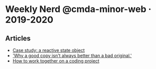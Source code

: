 # Weekly Nerd @cmda-minor-web · 2019-2020

## Articles
- [Case study: a reactive state object](https://github.com/gijslaarman/weekly-nerd-1920/blob/master/case-study-a-reactive-state-object.md)
- ['Why a good copy isn't always better than a bad original.'](https://github.com/gijslaarman/weekly-nerd-1920/blob/master/why-a-good-copy-isnt-always-better-than-a-bad-original.md)
- [How to work together on a coding project](https://github.com/gijslaarman/weekly-nerd-1920/blob/master/why-a-good-copy-isnt-always-better-than-a-bad-original.md)